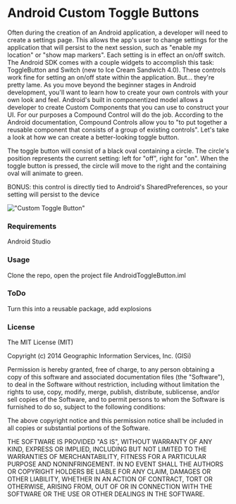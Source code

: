 Android Custom Toggle Buttons
=============================

Often during the creation of an Android application, a developer will need to create a settings page. This allows the app's user to change settings for the application that will persist to the next session, such as "enable my location" or "show map markers". Each setting is in effect an on/off switch. The Android SDK comes with a couple widgets to accomplish this task: ToggleButton and Switch (new to Ice Cream Sandwich 4.0). These controls work fine for setting an on/off state within the application. But... they're pretty lame. As you move beyond the beginner stages in Android development, you'll want to learn how to create your own controls with your own look and feel. Android's built in componentized model allows a developer to create Custom Components that you can use to construct your UI. For our purposes a Compound Control will do the job. According to the Android documentation, Compound Controls allow you to "to put together a reusable component that consists of a group of existing controls". Let's take a look at how we can create a better-looking toggle button.

The toggle button will consist of a black oval containing a circle. The circle's position represents the current setting: left for "off", right for "on". When the toggle button is pressed, the circle will move to the right and the containing oval will animate to green.

BONUS: this control is directly tied to Android's SharedPreferences, so your setting will persist to the device

!["Custom Toggle Button"](https://raw.githubusercontent.com/gisinc/android-toggle-button/master/togglebutton.gif)

### Requirements

Android Studio

### Usage

Clone the repo, open the project file AndroidToggleButton.iml

### ToDo

Turn this into a reusable package, add explosions

### License

The MIT License (MIT)

Copyright (c) 2014 Geographic Information Services, Inc. (GISi)

Permission is hereby granted, free of charge, to any person obtaining a copy of this software and associated documentation files (the "Software"), to deal in the Software without restriction, including without limitation the rights to use, copy, modify, merge, publish, distribute, sublicense, and/or sell copies of the Software, and to permit persons to whom the Software is furnished to do so, subject to the following conditions:

The above copyright notice and this permission notice shall be included in all copies or substantial portions of the Software.

THE SOFTWARE IS PROVIDED "AS IS", WITHOUT WARRANTY OF ANY KIND, EXPRESS OR IMPLIED, INCLUDING BUT NOT LIMITED TO THE WARRANTIES OF MERCHANTABILITY, FITNESS FOR A PARTICULAR PURPOSE AND NONINFRINGEMENT. IN NO EVENT SHALL THE AUTHORS OR COPYRIGHT HOLDERS BE LIABLE FOR ANY CLAIM, DAMAGES OR OTHER LIABILITY, WHETHER IN AN ACTION OF CONTRACT, TORT OR OTHERWISE, ARISING FROM, OUT OF OR IN CONNECTION WITH THE SOFTWARE OR THE USE OR OTHER DEALINGS IN THE SOFTWARE.
